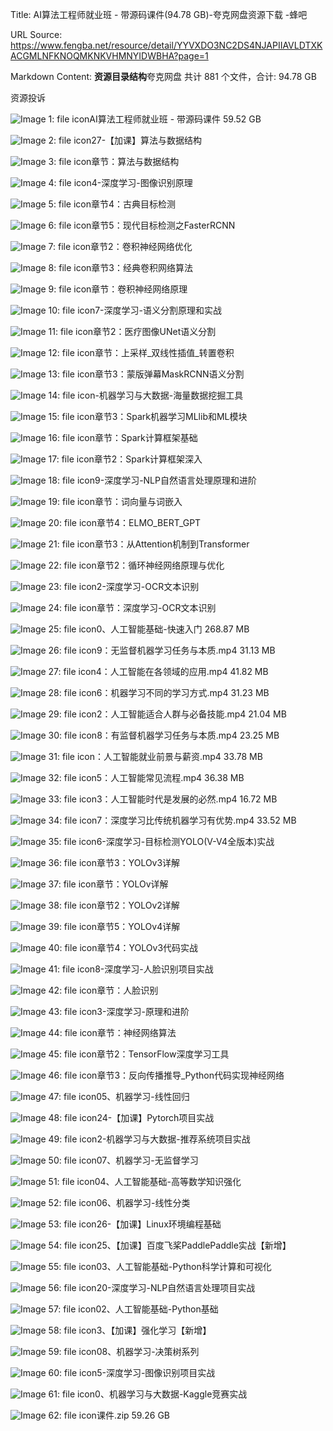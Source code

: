 Title: AI算法工程师就业班 - 带源码课件(94.78 GB)-夸克网盘资源下载 -蜂吧

URL Source: https://www.fengba.net/resource/detail/YYVXDO3NC2DS4NJAPIIAVLDTXKACGMLNFKNOQMKNKVHMNYIDWBHA?page=1

Markdown Content:
**资源目录结构**夸克网盘 共计 881 个文件，合计: 94.78 GB

资源投诉

![Image 1: file icon](https://www.fengba.net/images/icon/0wenjian.png)AI算法工程师就业班 - 带源码课件 59.52 GB

![Image 2: file icon](https://www.fengba.net/images/icon/0wenjian.png)27-【加课】算法与数据结构

![Image 3: file icon](https://www.fengba.net/images/icon/0wenjian.png)章节：算法与数据结构

![Image 4: file icon](https://www.fengba.net/images/icon/0wenjian.png)4-深度学习-图像识别原理

![Image 5: file icon](https://www.fengba.net/images/icon/0wenjian.png)章节4：古典目标检测

![Image 6: file icon](https://www.fengba.net/images/icon/0wenjian.png)章节5：现代目标检测之FasterRCNN

![Image 7: file icon](https://www.fengba.net/images/icon/0wenjian.png)章节2：卷积神经网络优化

![Image 8: file icon](https://www.fengba.net/images/icon/0wenjian.png)章节3：经典卷积网络算法

![Image 9: file icon](https://www.fengba.net/images/icon/0wenjian.png)章节：卷积神经网络原理

![Image 10: file icon](https://www.fengba.net/images/icon/0wenjian.png)7-深度学习-语义分割原理和实战

![Image 11: file icon](https://www.fengba.net/images/icon/0wenjian.png)章节2：医疗图像UNet语义分割

![Image 12: file icon](https://www.fengba.net/images/icon/0wenjian.png)章节：上采样_双线性插值_转置卷积

![Image 13: file icon](https://www.fengba.net/images/icon/0wenjian.png)章节3：蒙版弹幕MaskRCNN语义分割

![Image 14: file icon](https://www.fengba.net/images/icon/0wenjian.png)-机器学习与大数据-海量数据挖掘工具

![Image 15: file icon](https://www.fengba.net/images/icon/0wenjian.png)章节3：Spark机器学习MLlib和ML模块

![Image 16: file icon](https://www.fengba.net/images/icon/0wenjian.png)章节：Spark计算框架基础

![Image 17: file icon](https://www.fengba.net/images/icon/0wenjian.png)章节2：Spark计算框架深入

![Image 18: file icon](https://www.fengba.net/images/icon/0wenjian.png)9-深度学习-NLP自然语言处理原理和进阶

![Image 19: file icon](https://www.fengba.net/images/icon/0wenjian.png)章节：词向量与词嵌入

![Image 20: file icon](https://www.fengba.net/images/icon/0wenjian.png)章节4：ELMO_BERT_GPT

![Image 21: file icon](https://www.fengba.net/images/icon/0wenjian.png)章节3：从Attention机制到Transformer

![Image 22: file icon](https://www.fengba.net/images/icon/0wenjian.png)章节2：循环神经网络原理与优化

![Image 23: file icon](https://www.fengba.net/images/icon/0wenjian.png)2-深度学习-OCR文本识别

![Image 24: file icon](https://www.fengba.net/images/icon/0wenjian.png)章节：深度学习-OCR文本识别

![Image 25: file icon](https://www.fengba.net/images/icon/0wenjian.png)0、人工智能基础-快速入门 268.87 MB

![Image 26: file icon](https://www.fengba.net/images/icon/1shipin.png)9：无监督机器学习任务与本质.mp4 31.13 MB

![Image 27: file icon](https://www.fengba.net/images/icon/1shipin.png)4：人工智能在各领域的应用.mp4 41.82 MB

![Image 28: file icon](https://www.fengba.net/images/icon/1shipin.png)6：机器学习不同的学习方式.mp4 31.23 MB

![Image 29: file icon](https://www.fengba.net/images/icon/1shipin.png)2：人工智能适合人群与必备技能.mp4 21.04 MB

![Image 30: file icon](https://www.fengba.net/images/icon/1shipin.png)8：有监督机器学习任务与本质.mp4 23.25 MB

![Image 31: file icon](https://www.fengba.net/images/icon/1shipin.png)：人工智能就业前景与薪资.mp4 33.78 MB

![Image 32: file icon](https://www.fengba.net/images/icon/1shipin.png)5：人工智能常见流程.mp4 36.38 MB

![Image 33: file icon](https://www.fengba.net/images/icon/1shipin.png)3：人工智能时代是发展的必然.mp4 16.72 MB

![Image 34: file icon](https://www.fengba.net/images/icon/1shipin.png)7：深度学习比传统机器学习有优势.mp4 33.52 MB

![Image 35: file icon](https://www.fengba.net/images/icon/0wenjian.png)6-深度学习-目标检测YOLO(V-V4全版本)实战

![Image 36: file icon](https://www.fengba.net/images/icon/0wenjian.png)章节3：YOLOv3详解

![Image 37: file icon](https://www.fengba.net/images/icon/0wenjian.png)章节：YOLOv详解

![Image 38: file icon](https://www.fengba.net/images/icon/0wenjian.png)章节2：YOLOv2详解

![Image 39: file icon](https://www.fengba.net/images/icon/0wenjian.png)章节5：YOLOv4详解

![Image 40: file icon](https://www.fengba.net/images/icon/0wenjian.png)章节4：YOLOv3代码实战

![Image 41: file icon](https://www.fengba.net/images/icon/0wenjian.png)8-深度学习-人脸识别项目实战

![Image 42: file icon](https://www.fengba.net/images/icon/0wenjian.png)章节：人脸识别

![Image 43: file icon](https://www.fengba.net/images/icon/0wenjian.png)3-深度学习-原理和进阶

![Image 44: file icon](https://www.fengba.net/images/icon/0wenjian.png)章节：神经网络算法

![Image 45: file icon](https://www.fengba.net/images/icon/0wenjian.png)章节2：TensorFlow深度学习工具

![Image 46: file icon](https://www.fengba.net/images/icon/0wenjian.png)章节3：反向传播推导_Python代码实现神经网络

![Image 47: file icon](https://www.fengba.net/images/icon/0wenjian.png)05、机器学习-线性回归

![Image 48: file icon](https://www.fengba.net/images/icon/0wenjian.png)24-【加课】Pytorch项目实战

![Image 49: file icon](https://www.fengba.net/images/icon/0wenjian.png)2-机器学习与大数据-推荐系统项目实战

![Image 50: file icon](https://www.fengba.net/images/icon/0wenjian.png)07、机器学习-无监督学习

![Image 51: file icon](https://www.fengba.net/images/icon/0wenjian.png)04、人工智能基础-高等数学知识强化

![Image 52: file icon](https://www.fengba.net/images/icon/0wenjian.png)06、机器学习-线性分类

![Image 53: file icon](https://www.fengba.net/images/icon/0wenjian.png)26-【加课】Linux环境编程基础

![Image 54: file icon](https://www.fengba.net/images/icon/0wenjian.png)25、【加课】百度飞桨PaddlePaddle实战【新增】

![Image 55: file icon](https://www.fengba.net/images/icon/0wenjian.png)03、人工智能基础-Python科学计算和可视化

![Image 56: file icon](https://www.fengba.net/images/icon/0wenjian.png)20-深度学习-NLP自然语言处理项目实战

![Image 57: file icon](https://www.fengba.net/images/icon/0wenjian.png)02、人工智能基础-Python基础

![Image 58: file icon](https://www.fengba.net/images/icon/0wenjian.png)3、【加课】强化学习【新增】

![Image 59: file icon](https://www.fengba.net/images/icon/0wenjian.png)08、机器学习-决策树系列

![Image 60: file icon](https://www.fengba.net/images/icon/0wenjian.png)5-深度学习-图像识别项目实战

![Image 61: file icon](https://www.fengba.net/images/icon/0wenjian.png)0、机器学习与大数据-Kaggle竞赛实战

![Image 62: file icon](https://www.fengba.net/images/icon/9zip.png)课件.zip 59.26 GB
